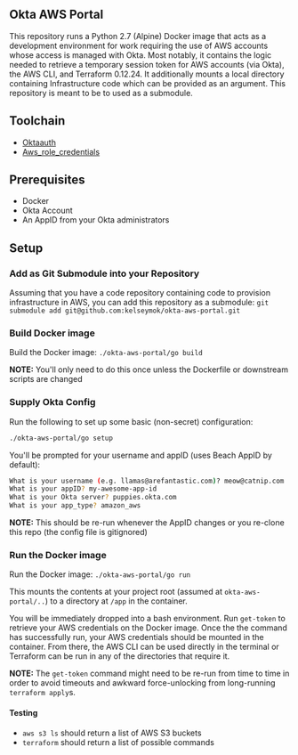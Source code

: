 ## Okta AWS Portal

This repository runs a Python 2.7 (Alpine) Docker image that acts as a development environment for work requiring the use of AWS accounts whose access is managed with Okta. Most notably, it contains the logic needed to retrieve a temporary session token for AWS accounts (via Okta), the AWS CLI, and Terraform 0.12.24. It additionally mounts a local directory containing Infrastructure code which can be provided as an argument. This repository is meant to be to used as a submodule.

## Toolchain
* [Oktaauth](https://github.com/ThoughtWorksInc/oktaauth)
* [Aws_role_credentials](https://github.com/ThoughtWorksInc/aws_role_credentials)

## Prerequisites
* Docker
* Okta Account
* An AppID from your Okta administrators

## Setup

### Add as Git Submodule into your Repository
Assuming that you have a code repository containing code to provision infrastructure in AWS, you can add this repository as a submodule:
`git submodule add git@github.com:kelseymok/okta-aws-portal.git`

### Build Docker image
Build the Docker image: `./okta-aws-portal/go build`

**NOTE:** You'll only need to do this once unless the Dockerfile or downstream scripts are changed

### Supply Okta Config
Run the following to set up some basic (non-secret) configuration:
```bash
./okta-aws-portal/go setup
```

You'll be prompted for your username and appID (uses Beach AppID by default):
```bash
What is your username (e.g. llamas@arefantastic.com)? meow@catnip.com
What is your appID? my-awesome-app-id
What is your Okta server? puppies.okta.com
What is your app_type? amazon_aws

```

**NOTE:** This should be re-run whenever the AppID changes or you re-clone this repo (the config file is gitignored)

### Run the Docker image
Run the Docker image: `./okta-aws-portal/go run`

This mounts the contents at your project root (assumed at `okta-aws-portal/..`) to a directory at `/app` in the container.

You will be immediately dropped into a bash environment. Run `get-token` to retrieve your AWS credentials on the Docker image. Once the the command has successfully run, your AWS credentials should be mounted in the container. From there, the AWS CLI can be used directly in the terminal or Terraform can be run in any of the directories that require it.

**NOTE:** The `get-token` command might need to be re-run from time to time in order to avoid timeouts and awkward force-unlocking from long-running `terraform apply`s.

#### Testing
* `aws s3 ls` should return a list of AWS S3 buckets
* `terraform` should return a list of possible commands
